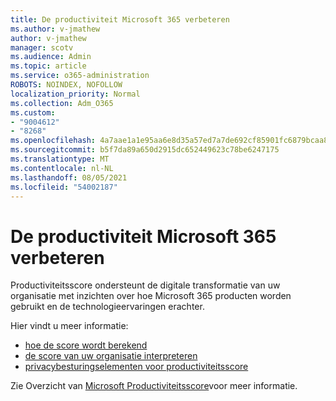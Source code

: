 ```yaml
---
title: De productiviteit Microsoft 365 verbeteren
ms.author: v-jmathew
author: v-jmathew
manager: scotv
ms.audience: Admin
ms.topic: article
ms.service: o365-administration
ROBOTS: NOINDEX, NOFOLLOW
localization_priority: Normal
ms.collection: Adm_O365
ms.custom:
- "9004612"
- "8268"
ms.openlocfilehash: 4a7aae1a1e95aa6e8d35a57ed7a7de692cf85901fc6879bcaa8dade37456eba3
ms.sourcegitcommit: b5f7da89a650d2915dc652449623c78be6247175
ms.translationtype: MT
ms.contentlocale: nl-NL
ms.lasthandoff: 08/05/2021
ms.locfileid: "54002187"
---
```

# <a name="help-improve-microsoft-365-productivity"></a>De productiviteit Microsoft 365 verbeteren

Productiviteitsscore ondersteunt de digitale transformatie van uw organisatie met inzichten over hoe Microsoft 365 producten worden gebruikt en de technologieervaringen erachter.

Hier vindt u meer informatie:

- [hoe de score wordt berekend](https://docs.microsoft.com/microsoft-365/admin/productivity/productivity-score)
- [de score van uw organisatie interpreteren](https://docs.microsoft.com/microsoft-365/admin/productivity/productivity-score)
- [privacybesturingselementen voor productiviteitsscore](https://docs.microsoft.com/microsoft-365/admin/productivity/privacy)

Zie Overzicht van [Microsoft Productiviteitsscore](https://docs.microsoft.com/microsoft-365/admin/productivity/productivity-score)voor meer informatie.
